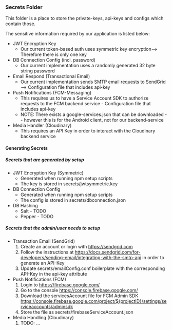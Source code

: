### Secrets Folder

This folder is a place to store the private-keys, api-keys and configs which contain those.

The sensitive information required by our application is listed below:

- JWT Encryption Key
  - Our current token-based auth uses symmetric key encryption--> Therefore there is only one key
- DB Connection Config (incl. password)
  - Our current implementation uses a randomly generated 32 byte string password
- Email Respond (Transactional Email)
  - Our current implementation sends SMTP email requests to SendGrid --> Configuration file that includes api-key
- Push Notifications (FCM-Messaging)
  - This requires us to have a Service Account SDK to authorize requests to the FCM backend service - Configuration file that includes api-key
  - NOTE: There exists a google-services.json that can be downloaded -- however this is for the Android client, not for our backend-service
- Media Handler (Cloudinary)
  - This requires an API Key in order to interact with the Cloudinary backend service

#### Generating Secrets

##### Secrets that are generated by setup

- JWT Encryption Key (Symmetric) 
  - Generated when running npm setup scripts
  - The key is stored in secrets/jwtsymmetric.key
- DB Connection Config
  - Generated when running npm setup scripts
  - The config is stored in secrets/dbconnection.json
- DB Hashing
  - Salt - TODO
  - Pepper - TODO

##### Secrets that the admin/user needs to setup

- Transaction Email (SendGrid)
  1. Create an account or login with https://sendgrid.com
  2. Follow the instructions at https://docs.sendgrid.com/for-developers/sending-email/integrating-with-the-smtp-api in order to generate an API-Key
  3. Update secrets/emailConfig.conf boilerplate with the corresponding API-Key in the api-key attribute
- Push Notifications (FCM)
  1. Login to https://firebase.google.com/
  2. Go to the console https://console.firebase.google.com/
  3. Download the servicesAccount file for FCM Admin SDK https://console.firebase.google.com/project/${projectID}/settings/serviceaccounts/adminsdk
  4. Store the file as secrets/firebaseServiceAccount.json
- Media Handling (Cloudinary)
  1. TODO: ...

